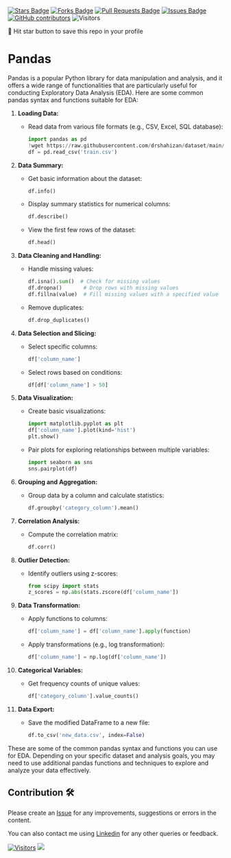 
<a href="https://github.com/drshahizan/Python_EDA/stargazers"><img src="https://img.shields.io/github/stars/drshahizan/Python_EDA" alt="Stars Badge"/></a>
<a href="https://github.com/drshahizan/Python_EDA/network/members"><img src="https://img.shields.io/github/forks/drshahizan/Python_EDA" alt="Forks Badge"/></a>
<a href="https://github.com/drshahizan/Python_EDA/pulls"><img src="https://img.shields.io/github/issues-pr/drshahizan/Python_EDA" alt="Pull Requests Badge"/></a>
<a href="https://github.com/drshahizan/Python_EDA/issues"><img src="https://img.shields.io/github/issues/drshahizan/Python_EDA" alt="Issues Badge"/></a>
<a href="https://github.com/drshahizan/Python_EDA/graphs/contributors"><img alt="GitHub contributors" src="https://img.shields.io/github/contributors/drshahizan/Python_EDA?color=2b9348"></a>
![Visitors](https://api.visitorbadge.io/api/visitors?path=https%3A%2F%2Fgithub.com%2Fdrshahizan%2FPython_EDA&labelColor=%23d9e3f0&countColor=%23697689&style=flat)

🌟 Hit star button to save this repo in your profile

# Pandas

Pandas is a popular Python library for data manipulation and analysis, and it offers a wide range of functionalities that are particularly useful for conducting Exploratory Data Analysis (EDA). Here are some common pandas syntax and functions suitable for EDA:

1. **Loading Data:**
   - Read data from various file formats (e.g., CSV, Excel, SQL database):

      ```python
      import pandas as pd
      !wget https://raw.githubusercontent.com/drshahizan/dataset/main/titanic/train.csv -O train.csv
      df = pd.read_csv('train.csv')
      ```

2. **Data Summary:**
   - Get basic information about the dataset:

      ```python
      df.info()
      ```

   - Display summary statistics for numerical columns:

      ```python
      df.describe()
      ```

   - View the first few rows of the dataset:

      ```python
      df.head()
      ```

3. **Data Cleaning and Handling:**
   - Handle missing values:

      ```python
      df.isna().sum()  # Check for missing values
      df.dropna()       # Drop rows with missing values
      df.fillna(value)  # Fill missing values with a specified value
      ```

   - Remove duplicates:

      ```python
      df.drop_duplicates()
      ```

4. **Data Selection and Slicing:**
   - Select specific columns:

      ```python
      df['column_name']
      ```

   - Select rows based on conditions:

      ```python
      df[df['column_name'] > 50]
      ```

5. **Data Visualization:**
   - Create basic visualizations:

      ```python
      import matplotlib.pyplot as plt
      df['column_name'].plot(kind='hist')
      plt.show()
      ```

   - Pair plots for exploring relationships between multiple variables:

      ```python
      import seaborn as sns
      sns.pairplot(df)
      ```

6. **Grouping and Aggregation:**
   - Group data by a column and calculate statistics:

      ```python
      df.groupby('category_column').mean()
      ```

7. **Correlation Analysis:**
   - Compute the correlation matrix:

      ```python
      df.corr()
      ```

8. **Outlier Detection:**
   - Identify outliers using z-scores:

      ```python
      from scipy import stats
      z_scores = np.abs(stats.zscore(df['column_name'])
      ```

9. **Data Transformation:**
   - Apply functions to columns:

      ```python
      df['column_name'] = df['column_name'].apply(function)
      ```

   - Apply transformations (e.g., log transformation):

      ```python
      df['column_name'] = np.log(df['column_name'])
      ```

10. **Categorical Variables:**
    - Get frequency counts of unique values:

       ```python
       df['category_column'].value_counts()
       ```

11. **Data Export:**
    - Save the modified DataFrame to a new file:

       ```python
       df.to_csv('new_data.csv', index=False)
       ```

These are some of the common pandas syntax and functions you can use for EDA. Depending on your specific dataset and analysis goals, you may need to use additional pandas functions and techniques to explore and analyze your data effectively.

## Contribution 🛠️
Please create an [Issue](https://github.com/drshahizan/Python_EDA/issues) for any improvements, suggestions or errors in the content.

You can also contact me using [Linkedin](https://www.linkedin.com/in/drshahizan/) for any other queries or feedback.

[![Visitors](https://api.visitorbadge.io/api/visitors?path=https%3A%2F%2Fgithub.com%2Fdrshahizan&labelColor=%23697689&countColor=%23555555&style=plastic)](https://visitorbadge.io/status?path=https%3A%2F%2Fgithub.com%2Fdrshahizan)
![](https://hit.yhype.me/github/profile?user_id=81284918)

